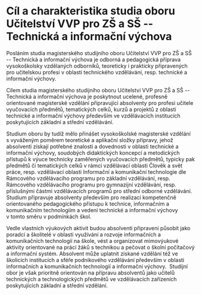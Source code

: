# **Cíl a charakteristika studia** **oboru** **Učitelství VVP pro ZŠ a SŠ -- Technická a informační výchova**

Posláním studia magisterského studijního oboru Učitelství VVP pro ZŠ a
SŠ -- Technická a informační výchova je odborná a pedagogická příprava
vysokoškolsky vzdělaných odborníků, teoreticky i prakticky připravených
pro učitelskou profesi v oblasti technického vzdělávání, resp. technické
a informační výchovy.

Cílem studia magisterského studijního oboru Učitelství VVP pro ZŠ a SŠ
-- Technická a informační výchova je poskytnout ucelené, profesně
orientované magisterské vzdělání připravující absolventy pro profesi
učitele vyučovacích předmětů, tematických celků, kurzů a projektů z
oblasti technické a informační výchovy především ve vzdělávacích
institucích poskytujících základní a střední vzdělávání. 

Studium oboru by tudíž mělo přinášet vysokoškolské magisterské vzdělání
s vyváženým poměrem teoretické a aplikační složky přípravy, jehož
absolventi získají potřebné znalosti a dovednosti v oblasti technické a
informační výchovy, soudobých didaktických koncepcí a metodických
přístupů k výuce technicky zaměřených vyučovacích předmětů, typicky pak
předmětů či tematických celků v rámci vzdělávací oblasti Člověk a svět
práce, resp. vzdělávací oblasti Informační a komunikační technologie dle
Rámcového vzdělávacího programu pro základní vzdělávání, resp. Rámcového
vzdělávacího programu pro gymnazijní vzdělávání, resp. příslušnými
částmi vzdělávacích programů pro střední odborné vzdělávání.\
Studium připravuje absolventy především pro realizaci kompetenčně
orientovaného pedagogického přístupu k technice, informačním a
komunikačním technologiím a vedení technické a informační výchovy
v tomto směru v podmínkách škol.

Vedle vlastních výukových aktivit budou absolventi připraveni působit
jako poradci a školitelé v oblasti využívání a rozvoje informačních a
komunikačních technologií na škole, vést a organizovat mimovýukové
aktivity orientované na práci žáků s technikou a pečovat o školní
počítačový a informační systém. Absolvent může uplatnit získané vzdělání
též ve školicích institucích a sféře podnikového vzdělávání především
v oblasti informačních a komunikačních technologií a informační
výchovy.  Studijní obor je však prioritně orientován na přípravu
absolventů jako učitelů technických a technologických předmětů ve
vzdělávacích zařízeních poskytujících základní a střední vzdělání.
